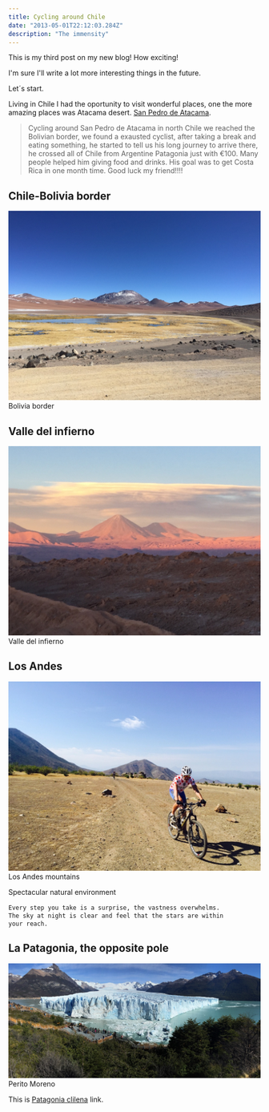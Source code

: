 ```yaml
---
title: Cycling around Chile
date: "2013-05-01T22:12:03.284Z"
description: "The immensity"
---
```

This is my third post on my new blog! How exciting!

I'm sure I'll write a lot more interesting things in the future.

Let´s start.

Living in Chile I had the oportunity to visit wonderful places, one the more amazing
places was Atacama desert.
[San Pedro de Atacama](https://en.wikipedia.org/wiki/San_Pedro_de_Atacama).

> Cycling around San Pedro de Atacama in north Chile we reached the Bolivian 
> border, we found a exausted cyclist, after taking a break and eating something,
> he started to tell us his long journey to arrive there, he crossed all of Chile
> from Argentine Patagonia just with €100. Many people helped him giving food 
> and drinks. His goal was to get Costa Rica in one month time. Good luck my 
> friend!!!!

## Chile-Bolivia border
![Bolivia border](./4F4F9F6E-1EEF-4B67-BD29-C39A00FDCA24_1_105_c.jpeg)
Bolivia border

## Valle del infierno

![Valle de infierno](./BFD8D066-2E0E-4F60-A0E5-B90E149B83E0_1_105_c.jpeg)
Valle del infierno

## Los Andes

![Central Chile](./E79C6418-C2B3-4D1B-A101-668376489A5E_1_105_c.jpeg)
Los Andes mountains


Spectacular natural environment

    Every step you take is a surprise, the vastness overwhelms. 
    The sky at night is clear and feel that the stars are within 
    your reach.

## La Patagonia, the opposite pole 

![Central Chile](./D6F0BD29-A520-4731-B197-9D1C733572ED_1_105_c.jpeg)
Perito Moreno 


This is [Patagonia clilena](https://en.wikipedia.org/wiki/Patagonia "Example") link.



